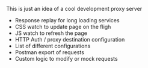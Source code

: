 This is just an idea of a cool development proxy server

* Response replay for long loading services
* CSS watch to update page on the fligh
* JS watch to refresh the page
* HTTP Auth / proxy destination configuration
* List of different configurations
* Postman export of requests
* Custom logic to modify or mock requests
